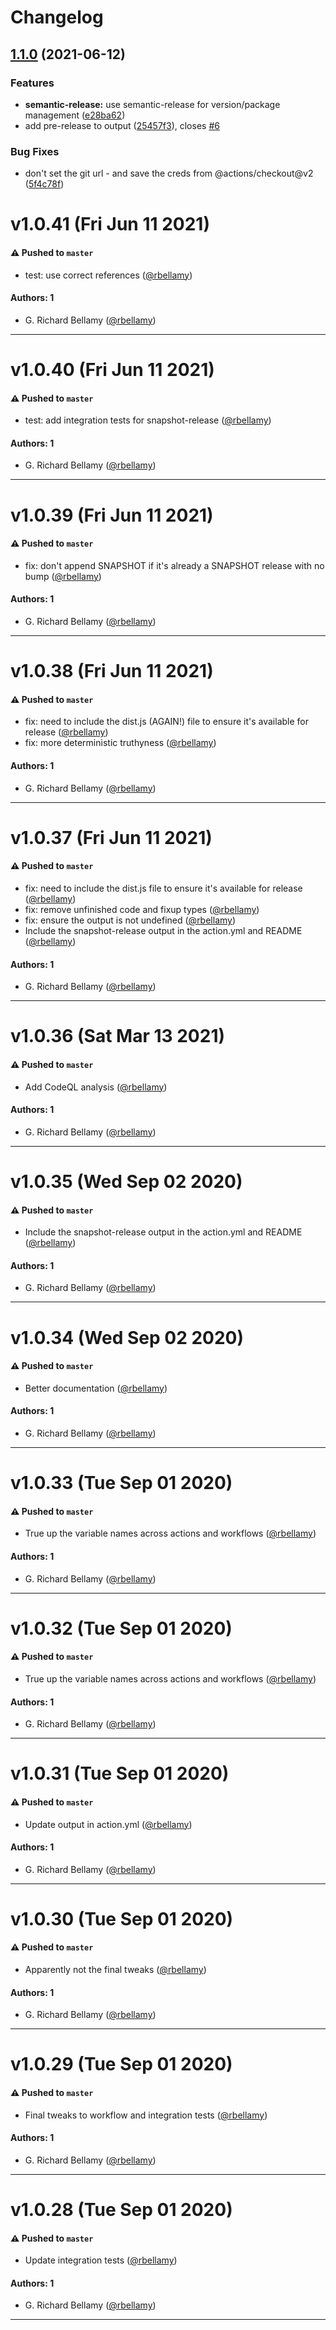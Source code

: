 # Changelog

## [1.1.0](https://github.com/terradatum/semver-action/compare/v1.0.41...v1.1.0) (2021-06-12)


### Features

* **semantic-release:** use semantic-release for version/package management ([e28ba62](https://github.com/terradatum/semver-action/commit/e28ba62074ba9ebfe39d885f1594d7226de9dc14))
* add pre-release to output ([25457f3](https://github.com/terradatum/semver-action/commit/25457f3151aa8d0502ae92bc04e3b6e081bc80c2)), closes [#6](https://github.com/terradatum/semver-action/issues/6)


### Bug Fixes

* don't set the git url - and save the creds from @actions/checkout@v2 ([5f4c78f](https://github.com/terradatum/semver-action/commit/5f4c78febba536959505efb81b85652118894e80))

# v1.0.41 (Fri Jun 11 2021)

#### ⚠️ Pushed to `master`

- test: use correct references ([@rbellamy](https://github.com/rbellamy))

#### Authors: 1

- G. Richard Bellamy ([@rbellamy](https://github.com/rbellamy))

---

# v1.0.40 (Fri Jun 11 2021)

#### ⚠️ Pushed to `master`

- test: add integration tests for snapshot-release ([@rbellamy](https://github.com/rbellamy))

#### Authors: 1

- G. Richard Bellamy ([@rbellamy](https://github.com/rbellamy))

---

# v1.0.39 (Fri Jun 11 2021)

#### ⚠️ Pushed to `master`

- fix: don't append SNAPSHOT if it's already a SNAPSHOT release with no bump ([@rbellamy](https://github.com/rbellamy))

#### Authors: 1

- G. Richard Bellamy ([@rbellamy](https://github.com/rbellamy))

---

# v1.0.38 (Fri Jun 11 2021)

#### ⚠️ Pushed to `master`

- fix: need to include the dist.js (AGAIN!) file to ensure it's available for release ([@rbellamy](https://github.com/rbellamy))
- fix: more deterministic truthyness ([@rbellamy](https://github.com/rbellamy))

#### Authors: 1

- G. Richard Bellamy ([@rbellamy](https://github.com/rbellamy))

---

# v1.0.37 (Fri Jun 11 2021)

#### ⚠️ Pushed to `master`

- fix: need to include the dist.js file to ensure it's available for release ([@rbellamy](https://github.com/rbellamy))
- fix: remove unfinished code and fixup types ([@rbellamy](https://github.com/rbellamy))
- fix: ensure the output is not undefined ([@rbellamy](https://github.com/rbellamy))
- Include the snapshot-release output in the action.yml and README ([@rbellamy](https://github.com/rbellamy))

#### Authors: 1

- G. Richard Bellamy ([@rbellamy](https://github.com/rbellamy))

---

# v1.0.36 (Sat Mar 13 2021)

#### ⚠️ Pushed to `master`

- Add CodeQL analysis ([@rbellamy](https://github.com/rbellamy))

#### Authors: 1

- G. Richard Bellamy ([@rbellamy](https://github.com/rbellamy))

---

# v1.0.35 (Wed Sep 02 2020)

#### ⚠️ Pushed to `master`

- Include the snapshot-release output in the action.yml and README ([@rbellamy](https://github.com/rbellamy))

#### Authors: 1

- G. Richard Bellamy ([@rbellamy](https://github.com/rbellamy))

---

# v1.0.34 (Wed Sep 02 2020)

#### ⚠️ Pushed to `master`

- Better documentation ([@rbellamy](https://github.com/rbellamy))

#### Authors: 1

- G. Richard Bellamy ([@rbellamy](https://github.com/rbellamy))

---

# v1.0.33 (Tue Sep 01 2020)

#### ⚠️ Pushed to `master`

- True up the variable names across actions and workflows ([@rbellamy](https://github.com/rbellamy))

#### Authors: 1

- G. Richard Bellamy ([@rbellamy](https://github.com/rbellamy))

---

# v1.0.32 (Tue Sep 01 2020)

#### ⚠️ Pushed to `master`

- True up the variable names across actions and workflows ([@rbellamy](https://github.com/rbellamy))

#### Authors: 1

- G. Richard Bellamy ([@rbellamy](https://github.com/rbellamy))

---

# v1.0.31 (Tue Sep 01 2020)

#### ⚠️ Pushed to `master`

- Update output in action.yml ([@rbellamy](https://github.com/rbellamy))

#### Authors: 1

- G. Richard Bellamy ([@rbellamy](https://github.com/rbellamy))

---

# v1.0.30 (Tue Sep 01 2020)

#### ⚠️ Pushed to `master`

- Apparently not the final tweaks ([@rbellamy](https://github.com/rbellamy))

#### Authors: 1

- G. Richard Bellamy ([@rbellamy](https://github.com/rbellamy))

---

# v1.0.29 (Tue Sep 01 2020)

#### ⚠️ Pushed to `master`

- Final tweaks to workflow and integration tests ([@rbellamy](https://github.com/rbellamy))

#### Authors: 1

- G. Richard Bellamy ([@rbellamy](https://github.com/rbellamy))

---

# v1.0.28 (Tue Sep 01 2020)

#### ⚠️ Pushed to `master`

- Update integration tests ([@rbellamy](https://github.com/rbellamy))

#### Authors: 1

- G. Richard Bellamy ([@rbellamy](https://github.com/rbellamy))

---
